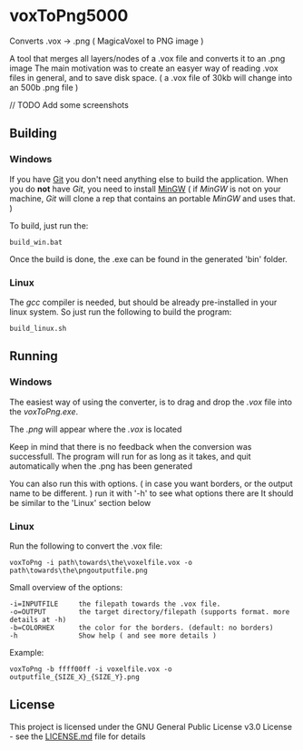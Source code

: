 # voxToPng5000

Converts .vox -> .png  ( MagicaVoxel to PNG image )

A tool that merges all layers/nodes of a .vox file and converts it to an .png image
The main motivation was to create an easyer way of reading .vox files in general, and to save disk space. 
( a .vox file of 30kb will change into an 500b .png file )

// TODO Add some screenshots

## Building

### Windows
If you have [Git](https://git-scm.com) you don't need anything else to build the application.
When you do **not** have *Git*, you need to install [MinGW](http://www.mingw.org)
( if *MinGW* is not on your machine, *Git* will clone a rep that contains an portable *MinGW* and uses that. )

To build, just run the:
```
build_win.bat
```

Once the build is done, the .exe can be found in the generated 'bin' folder.

### Linux

The *gcc* compiler is needed, but should be already pre-installed in your linux system.
So just run the following to build the program:
```
build_linux.sh
```

## Running

### Windows
The easiest way of using the converter, is to drag and drop the *.vox* file into the *voxToPng.exe*.

The *.png* will appear where the *.vox* is located

Keep in mind that there is no feedback when the conversion was successfull. The program will run for as long as it takes, and quit automatically when the .png has been generated

You can also run this with options. ( in case you want borders, or the output name to be different. ) run it with '-h' to see what options there are
It should be similar to the 'Linux' section below

### Linux
Run the following to convert the .vox file:

```
voxToPng -i path\towards\the\voxelfile.vox -o path\towards\the\pngoutputfile.png
```

Small overview of the options:
```
-i=INPUTFILE     the filepath towards the .vox file.
-o=OUTPUT        the target directory/filepath (supports format. more details at -h)
-b=COLORHEX      the color for the borders. (default: no borders)
-h               Show help ( and see more details )
```
Example: 
```
voxToPng -b ffff00ff -i voxelfile.vox -o outputfile_{SIZE_X}_{SIZE_Y}.png
```

## License

This project is licensed under the GNU General Public License v3.0 License - see the [LICENSE.md](LICENSE.md) file for details

